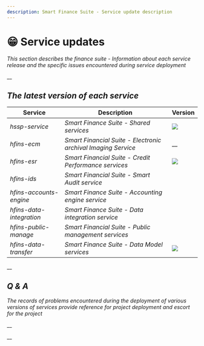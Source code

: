 ```yaml
---
description: Smart Finance Suite - Service update description
---
```


# 😁 Service updates

_This section describes the finance suite - Information about each service release and the specific issues encountered during service deployment_

__

## _The latest version of each service_

| Service                  | Description                                                   | Version                                                                                             |
| ------------------------ | ------------------------------------------------------------- | --------------------------------------------------------------------------------------------------- |
| _hssp-service_           | _Smart Finance Suite - Shared services_                       | __![](https://img.shields.io/badge/-1.7.1.BETA.4-brightgreen)__                                     |
| _hfins-ecm_              | _Smart Financial Suite - Electronic archival Imaging Service_ | __<img src="https://img.shields.io/badge/-1.7.1.BETA.3-brightgreen" alt="" data-size="original">    |
| _hfins-esr_              | _Smart Financial Suite - Credit Performance services_         | ![](https://img.shields.io/badge/-1.7.1.BETA.1-brightgreen)                                         |
| _hfins-ids_              | _Smart Financial Suite - Smart Audit service_                 | <img src="https://img.shields.io/badge/-1.7.1.BETA.2-brightgreen" alt="" data-size="original">      |
| _hfins-accounts-engine_  | _Smart Finance Suite - Accounting engine service_             | __<img src="https://img.shields.io/badge/-1.7.1.BETA.2-brightgreen" alt="" data-size="original">__  |
| _hfins-data-integration_ | _Smart Finance Suite - Data integration service_              | __<img src="https://img.shields.io/badge/-1.7.0.RELEASE-brightgreen" alt="" data-size="original">__ |
| _hfins-public-manage_    | _Smart Financial Suite - Public management services_          | __<img src="https://img.shields.io/badge/-1.7.0.RELEASE-brightgreen" alt="" data-size="original">__ |
| _hfins-data-transfer_    | _Smart Finance Suite - Data Model services_                   | __![](https://img.shields.io/badge/-1.7.1.BETA.1-brightgreen)__                                     |

__

## _Q & A_

_The records of problems encountered during the deployment of various versions of services provide reference for project deployment and escort for the project_

__

__
